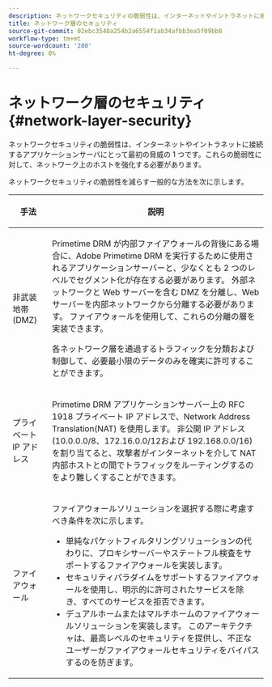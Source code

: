 ```yaml
---
description: ネットワークセキュリティの脆弱性は、インターネットやイントラネットに接続するアプリケーションサーバにとって最初の脅威の 1 つです。これらの脆弱性に対して、ネットワーク上のホストを強化する必要があります。
title: ネットワーク層のセキュリティ
source-git-commit: 02ebc3548a254b2a6554f1ab34afbb3ea5f09bb8
workflow-type: tm+mt
source-wordcount: '280'
ht-degree: 0%

---
```


# ネットワーク層のセキュリティ{#network-layer-security}

ネットワークセキュリティの脆弱性は、インターネットやイントラネットに接続するアプリケーションサーバにとって最初の脅威の 1 つです。これらの脆弱性に対して、ネットワーク上のホストを強化する必要があります。

ネットワークセキュリティの脆弱性を減らす一般的な方法を次に示します。

<table frame="all" colsep="1" rowsep="1" class="+ topic/table adobe-d/table " id="table_djf_lhz_n4"> 
 <thead class="- topic/thead "> 
  <tr rowsep="1" class="- topic/row "> 
   <th colname="1" class="- topic/entry entry"> <p class="- topic/p ">手法 </p> </th> 
   <th colname="2" class="- topic/entry entry"> <p class="- topic/p ">説明 </p> </th> 
  </tr> 
 </thead>
 <tbody class="- topic/tbody "> 
  <tr rowsep="1" class="- topic/row "> 
   <td colname="1" class="- topic/entry "> <p class="- topic/p ">非武装地帯 (DMZ) </p> </td> 
   <td colname="2" class="- topic/entry "> <p class="- topic/p ">Primetime DRM が内部ファイアウォールの背後にある場合に、Adobe Primetime DRM を実行するために使用されるアプリケーションサーバーと、少なくとも 2 つのレベルでセグメント化が存在する必要があります。 外部ネットワークと Web サーバーを含む DMZ を分離し、Web サーバーを内部ネットワークから分離する必要があります。 ファイアウォールを使用して、これらの分離の層を実装できます。 </p> <p>各ネットワーク層を通過するトラフィックを分類および制御して、必要最小限のデータのみを確実に許可することができます。 </p> </td> 
  </tr> 
  <tr rowsep="1" class="- topic/row "> 
   <td colname="1" class="- topic/entry "> <p class="- topic/p ">プライベート IP アドレス </p> </td> 
   <td colname="2" class="- topic/entry "> <p class="- topic/p ">Primetime DRM アプリケーションサーバー上の RFC 1918 プライベート IP アドレスで、Network Address Translation(NAT) を使用します。 非公開 IP アドレス (10.0.0.0/8、172.16.0.0/12および 192.168.0.0/16) を割り当てると、攻撃者がインターネットを介して NAT 内部ホストとの間でトラフィックをルーティングするのをより難しくすることができます。 </p> </td> 
  </tr> 
  <tr rowsep="0" class="- topic/row "> 
   <td colname="1" class="- topic/entry "> <p class="- topic/p ">ファイアウォール </p> </td> 
   <td colname="2" class="- topic/entry "> <p class="- topic/p ">ファイアウォールソリューションを選択する際に考慮すべき条件を次に示します。 </p> <p class="- topic/p "> 
     <ul class="- topic/ul " id="ul_wjf_lhz_n4"> 
      <li class="- topic/li " id="li_A620D0B635384590BA7804F9720D04D0">単純なパケットフィルタリングソリューションの代わりに、プロキシサーバーやステートフル検査をサポートするファイアウォールを実装します。 </li> 
      <li class="- topic/li " id="li_3E4F814A30C047539185C23F4F57C282">セキュリティパラダイムをサポートするファイアウォールを使用し、明示的に許可されたサービスを除き、すべてのサービスを拒否できます。 </li> 
      <li class="- topic/li " id="li_96160B3F14C4425397F017AF93FABE32">デュアルホームまたはマルチホームのファイアウォールソリューションを実装します。 このアーキテクチャは、最高レベルのセキュリティを提供し、不正なユーザーがファイアウォールセキュリティをバイパスするのを防ぎます。 </li> 
     </ul> </p> </td> 
  </tr> 
 </tbody> 
</table>
